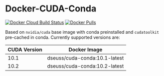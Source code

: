 Docker-CUDA-Conda
=================

[![Docker Cloud Build Status](https://img.shields.io/docker/cloud/build/dseuss/cuda-conda?style=flat-square)](https://hub.docker.com/r/dseuss/cuda-conda)
[![Docker Pulls](https://img.shields.io/docker/pulls/dseuss/cuda-conda)](https://hub.docker.com/r/dseuss/cuda-conda)

Based on `nvidia/cuda` base image with conda preinstalled and `cudatoolkit` pre-cached in conda.
Currently supported versions are:

| CUDA Version  | Docker Image                  |
| ------------- |:-----------------------------:|
| 10.1          | dseuss/cuda-conda:10.1-latest |
| 10.2          | dseuss/cuda-conda:10.2-latest |
